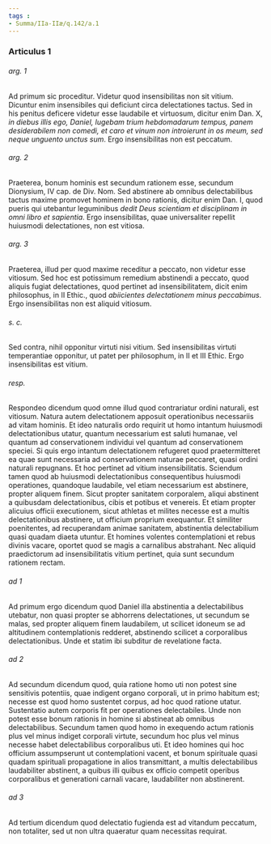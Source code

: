 ```yaml
---
tags : 
- Summa/IIa-IIæ/q.142/a.1
---
```


### Articulus 1

###### arg. 1
Ad primum sic proceditur. Videtur quod insensibilitas non sit vitium. Dicuntur enim insensibiles qui deficiunt circa delectationes tactus. Sed in his penitus deficere videtur esse laudabile et virtuosum, dicitur enim Dan. X, *in diebus illis ego, Daniel, lugebam trium hebdomadarum tempus, panem desiderabilem non comedi, et caro et vinum non introierunt in os meum, sed neque unguento unctus sum*. Ergo insensibilitas non est peccatum.

###### arg. 2
Praeterea, bonum hominis est secundum rationem esse, secundum Dionysium, IV cap. de Div. Nom. Sed abstinere ab omnibus delectabilibus tactus maxime promovet hominem in bono rationis, dicitur enim Dan. I, quod pueris qui utebantur leguminibus *dedit Deus scientiam et disciplinam in omni libro et sapientia*. Ergo insensibilitas, quae universaliter repellit huiusmodi delectationes, non est vitiosa.

###### arg. 3
Praeterea, illud per quod maxime receditur a peccato, non videtur esse vitiosum. Sed hoc est potissimum remedium abstinendi a peccato, quod aliquis fugiat delectationes, quod pertinet ad insensibilitatem, dicit enim philosophus, in II Ethic., quod *abiicientes delectationem minus peccabimus*. Ergo insensibilitas non est aliquid vitiosum.

###### s. c.
Sed contra, nihil opponitur virtuti nisi vitium. Sed insensibilitas virtuti temperantiae opponitur, ut patet per philosophum, in II et III Ethic. Ergo insensibilitas est vitium.

###### resp.
Respondeo dicendum quod omne illud quod contrariatur ordini naturali, est vitiosum. Natura autem delectationem apposuit operationibus necessariis ad vitam hominis. Et ideo naturalis ordo requirit ut homo intantum huiusmodi delectationibus utatur, quantum necessarium est saluti humanae, vel quantum ad conservationem individui vel quantum ad conservationem speciei. Si quis ergo intantum delectationem refugeret quod praetermitteret ea quae sunt necessaria ad conservationem naturae peccaret, quasi ordini naturali repugnans. Et hoc pertinet ad vitium insensibilitatis. Sciendum tamen quod ab huiusmodi delectationibus consequentibus huiusmodi operationes, quandoque laudabile, vel etiam necessarium est abstinere, propter aliquem finem. Sicut propter sanitatem corporalem, aliqui abstinent a quibusdam delectationibus, cibis et potibus et venereis. Et etiam propter alicuius officii executionem, sicut athletas et milites necesse est a multis delectationibus abstinere, ut officium proprium exequantur. Et similiter poenitentes, ad recuperandam animae sanitatem, abstinentia delectabilium quasi quadam diaeta utuntur. Et homines volentes contemplationi et rebus divinis vacare, oportet quod se magis a carnalibus abstrahant. Nec aliquid praedictorum ad insensibilitatis vitium pertinet, quia sunt secundum rationem rectam.

###### ad 1
Ad primum ergo dicendum quod Daniel illa abstinentia a delectabilibus utebatur, non quasi propter se abhorrens delectationes, ut secundum se malas, sed propter aliquem finem laudabilem, ut scilicet idoneum se ad altitudinem contemplationis redderet, abstinendo scilicet a corporalibus delectationibus. Unde et statim ibi subditur de revelatione facta.

###### ad 2
Ad secundum dicendum quod, quia ratione homo uti non potest sine sensitivis potentiis, quae indigent organo corporali, ut in primo habitum est; necesse est quod homo sustentet corpus, ad hoc quod ratione utatur. Sustentatio autem corporis fit per operationes delectabiles. Unde non potest esse bonum rationis in homine si abstineat ab omnibus delectabilibus. Secundum tamen quod homo in exequendo actum rationis plus vel minus indiget corporali virtute, secundum hoc plus vel minus necesse habet delectabilibus corporalibus uti. Et ideo homines qui hoc officium assumpserunt ut contemplationi vacent, et bonum spirituale quasi quadam spirituali propagatione in alios transmittant, a multis delectabilibus laudabiliter abstinent, a quibus illi quibus ex officio competit operibus corporalibus et generationi carnali vacare, laudabiliter non abstinerent.

###### ad 3
Ad tertium dicendum quod delectatio fugienda est ad vitandum peccatum, non totaliter, sed ut non ultra quaeratur quam necessitas requirat.

